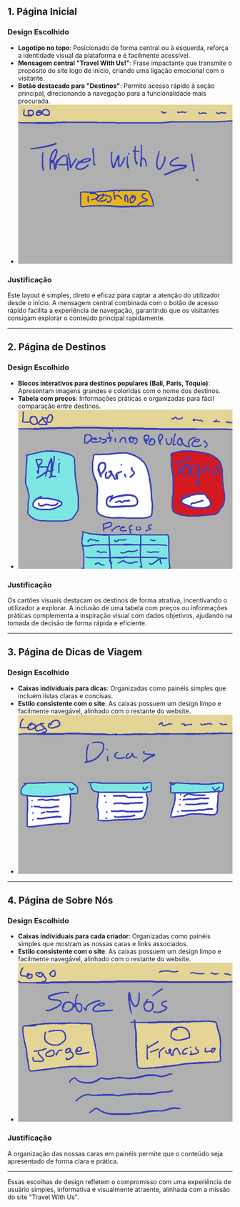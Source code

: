 ## 1. Página Inicial
### **Design Escolhido**
- **Logotipo no topo**: Posicionado de forma central ou à esquerda, reforça a identidade visual da plataforma e é facilmente acessível.
- **Mensagem central "Travel With Us!"**: Frase impactante que transmite o propósito do site logo de início, criando uma ligação emocional com o visitante.
- **Botão destacado para "Destinos"**: Permite acesso rápido à seção principal, direcionando a navegação para a funcionalidade mais procurada.
- ![Sketch 1](Relatório/sketch1.png) 

### **Justificação**
Este layout é simples, direto e eficaz para captar a atenção do utilizador desde o início. A mensagem central combinada com o botão de acesso rápido facilita a experiência de navegação, garantindo que os visitantes consigam explorar o conteúdo principal rapidamente.

---

## 2. Página de Destinos
### **Design Escolhido**
- **Blocos interativos para destinos populares (Bali, Paris, Tóquio)**: Apresentam imagens grandes e coloridas com o nome dos destinos. 
- **Tabela com preços**: Informações práticas e organizadas para fácil comparação entre destinos.
-  ![Sketch 2](Relatório/sketch2.png) 

### **Justificação**
Os cartões visuais destacam os destinos de forma atrativa, incentivando o utilizador a explorar. A inclusão de uma tabela com preços ou informações práticas complementa a inspiração visual com dados objetivos, ajudando na tomada de decisão de forma rápida e eficiente.

---

## 3. Página de Dicas de Viagem
### **Design Escolhido**
- **Caixas individuais para dicas**: Organizadas como painéis simples que incluem listas claras e concisas.
- **Estilo consistente com o site**: As caixas possuem um design limpo e facilmente navegável, alinhado com o restante do website.
- ![Sketch 3](Relatório/sketch3.png) 

---

## 4. Página de Sobre Nós
### **Design Escolhido**
- **Caixas individuais para cada criador**: Organizadas como painéis simples que mostram as nossas caras e links associados.
- **Estilo consistente com o site**: As caixas possuem um design limpo e facilmente navegável, alinhado com o restante do website.
- ![Sketch 4](Relatório/sketch4.png) 

### **Justificação**
A organização das nossas caras em painéis permite que o conteúdo seja apresentado de forma clara e prática.

---

Essas escolhas de design refletem o compromisso com uma experiência de usuário simples, informativa e visualmente atraente, alinhada com a missão do site "Travel With Us".
